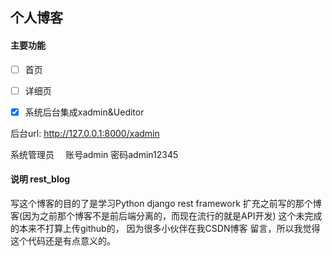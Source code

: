 ## 个人博客

#### 主要功能
- [ ] 首页
- [ ] 详细页
- [x] 系统后台集成xadmin&Ueditor


后台url: http://127.0.0.1:8000/xadmin

系统管理员　
账号admin
密码admin12345

#### 说明 rest_blog
写这个博客的目的了是学习Python django rest framework 扩充之前写的那个博客(因为之前那个博客不是前后端分离的，而现在流行的就是API开发)
这个未完成的本来不打算上传github的， 因为很多小伙伴在我CSDN博客 留言，所以我觉得这个代码还是有点意义的。

